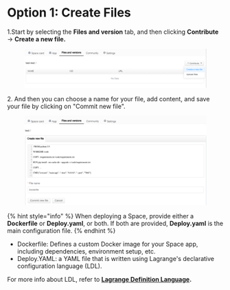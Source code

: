 # Option 1: Create Files

1.Start by selecting the **Files and version** tab, and then clicking **Contribute** → **Create a new file.**

<figure><img src="../../.gitbook/assets/image (3).png" alt=""><figcaption></figcaption></figure>

2\. And then you can choose a name for your file, add content, and save your file by clicking on "Commit new file".

<figure><img src="../../.gitbook/assets/image (1) (1).png" alt=""><figcaption></figcaption></figure>

{% hint style="info" %}
When deploying a Space, provide either a **Dockerfile** or **Deploy.yaml**, or both. If both are provided, **Deploy.yaml** is the main configuration file.
{% endhint %}

* Dockerfile: Defines a custom Docker image for your Space app, including dependencies, environment setup, etc.
* Deploy.YAML: a YAML file that is written using Lagrange's declarative configuration language (LDL).

For more info about LDL, refer to [**Lagrange Definition Language**](../intro/lagrange-definition-language-ldl.md)**.**

